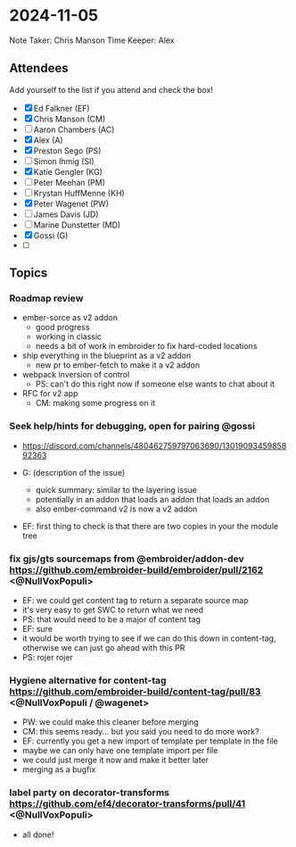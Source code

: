 # 2024-11-05

Note Taker: Chris Manson
Time Keeper: Alex

## Attendees

Add yourself to the list if you attend and check the box!

- [x] Ed Falkner (EF)
- [x] Chris Manson (CM)
- [ ] Aaron Chambers (AC)
- [x] Alex (A)
- [x] Preston Sego (PS)
- [ ] Simon Ihmig (SI)
- [x] Katie Gengler (KG)
- [ ] Peter Meehan (PM)
- [ ] Krystan HuffMenne (KH)
- [x] Peter Wagenet (PW)
- [ ] James Davis (JD)
- [ ] Marine Dunstetter (MD)
- [x] Gossi (G)
- [ ] 

## Topics

### Roadmap review

- ember-sorce as v2 addon
  - good progress
  - working in classic
  - needs a bit of work in embroider to fix hard-coded locations
- ship everything in the blueprint as a v2 addon
  - new pr to ember-fetch to make it a v2 addon
- webpack inversion of control
  - PS: can't do this right now if someone else wants to chat about it
- RFC for v2 app
  - CM: making some progress on it

### Seek help/hints for debugging, open for pairing @gossi

- https://discord.com/channels/480462759797063690/1301909345985892363

- G: (description of the issue)
  - quick summary: similar to the layering issue
  - potentially in an addon that loads an addon that loads an addon
  - also ember-command v2 is now a v2 addon
- EF: first thing to check is that there are two copies in your the module tree

### fix gjs/gts sourcemaps from @embroider/addon-dev https://github.com/embroider-build/embroider/pull/2162 <@NullVoxPopuli>

- EF: we could get content tag to return a separate source map
- it's very easy to get SWC to return what we need
- PS: that would need to be a major of content tag
- EF: sure
- it would be worth trying to see if we can do this down in content-tag, otherwise we can just go ahead with this PR
- PS: rojer rojer


### Hygiene alternative for content-tag https://github.com/embroider-build/content-tag/pull/83 <@NullVoxPopuli / @wagenet> 

- PW: we could make this cleaner before merging
- CM: this seems ready... but you said you need to do more work?
- EF: currently you get a new import of template per template in the file
- maybe we can only have one template import per file
- we could just merge it now and make it better later
- merging as a bugfix

### label party on decorator-transforms https://github.com/ef4/decorator-transforms/pull/41 <@NullVoxPopuli>

- all done!


